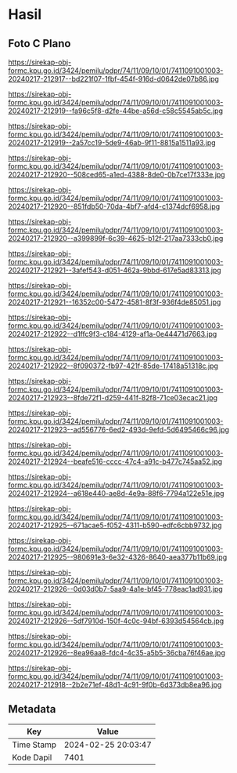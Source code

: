 # Hasil

## Foto C Plano

https://sirekap-obj-formc.kpu.go.id/3424/pemilu/pdpr/74/11/09/10/01/7411091001003-20240217-212917--bd221f07-1fbf-454f-916d-d0642de07b86.jpg

https://sirekap-obj-formc.kpu.go.id/3424/pemilu/pdpr/74/11/09/10/01/7411091001003-20240217-212919--fa96c5f8-d2fe-44be-a56d-c58c5545ab5c.jpg

https://sirekap-obj-formc.kpu.go.id/3424/pemilu/pdpr/74/11/09/10/01/7411091001003-20240217-212919--2a57cc19-5de9-46ab-9f11-8815a1511a93.jpg

https://sirekap-obj-formc.kpu.go.id/3424/pemilu/pdpr/74/11/09/10/01/7411091001003-20240217-212920--508ced65-a1ed-4388-8de0-0b7ce17f333e.jpg

https://sirekap-obj-formc.kpu.go.id/3424/pemilu/pdpr/74/11/09/10/01/7411091001003-20240217-212920--851fdb50-70da-4bf7-afd4-c1374dcf6958.jpg

https://sirekap-obj-formc.kpu.go.id/3424/pemilu/pdpr/74/11/09/10/01/7411091001003-20240217-212920--a399899f-6c39-4625-b12f-217aa7333cb0.jpg

https://sirekap-obj-formc.kpu.go.id/3424/pemilu/pdpr/74/11/09/10/01/7411091001003-20240217-212921--3afef543-d051-462a-9bbd-617e5ad83313.jpg

https://sirekap-obj-formc.kpu.go.id/3424/pemilu/pdpr/74/11/09/10/01/7411091001003-20240217-212921--16352c00-5472-4581-8f3f-936f4de85051.jpg

https://sirekap-obj-formc.kpu.go.id/3424/pemilu/pdpr/74/11/09/10/01/7411091001003-20240217-212922--d1ffc9f3-c184-4129-af1a-0e44471d7663.jpg

https://sirekap-obj-formc.kpu.go.id/3424/pemilu/pdpr/74/11/09/10/01/7411091001003-20240217-212922--8f090372-fb97-421f-85de-17418a51318c.jpg

https://sirekap-obj-formc.kpu.go.id/3424/pemilu/pdpr/74/11/09/10/01/7411091001003-20240217-212923--8fde72f1-d259-441f-82f8-71ce03ecac21.jpg

https://sirekap-obj-formc.kpu.go.id/3424/pemilu/pdpr/74/11/09/10/01/7411091001003-20240217-212923--ad556776-6ed2-493d-9efd-5d6495466c96.jpg

https://sirekap-obj-formc.kpu.go.id/3424/pemilu/pdpr/74/11/09/10/01/7411091001003-20240217-212924--beafe516-cccc-47c4-a91c-b477c745aa52.jpg

https://sirekap-obj-formc.kpu.go.id/3424/pemilu/pdpr/74/11/09/10/01/7411091001003-20240217-212924--a618e440-ae8d-4e9a-88f6-7794a122e51e.jpg

https://sirekap-obj-formc.kpu.go.id/3424/pemilu/pdpr/74/11/09/10/01/7411091001003-20240217-212925--671acae5-f052-4311-b590-edfc6cbb9732.jpg

https://sirekap-obj-formc.kpu.go.id/3424/pemilu/pdpr/74/11/09/10/01/7411091001003-20240217-212925--980691e3-6e32-4326-8640-aea377b11b69.jpg

https://sirekap-obj-formc.kpu.go.id/3424/pemilu/pdpr/74/11/09/10/01/7411091001003-20240217-212926--0d03d0b7-5aa9-4a1e-bf45-778eac1ad931.jpg

https://sirekap-obj-formc.kpu.go.id/3424/pemilu/pdpr/74/11/09/10/01/7411091001003-20240217-212926--5df7910d-150f-4c0c-94bf-6393d54564cb.jpg

https://sirekap-obj-formc.kpu.go.id/3424/pemilu/pdpr/74/11/09/10/01/7411091001003-20240217-212926--8ea96aa8-fdc4-4c35-a5b5-36cba76f46ae.jpg

https://sirekap-obj-formc.kpu.go.id/3424/pemilu/pdpr/74/11/09/10/01/7411091001003-20240217-212918--2b2e71ef-48d1-4c91-9f0b-6d373db8ea96.jpg


## Metadata

| Key        | Value               |
| ---------- | ------------------- |
| Time Stamp | 2024-02-25 20:03:47 |
| Kode Dapil | 7401                |



